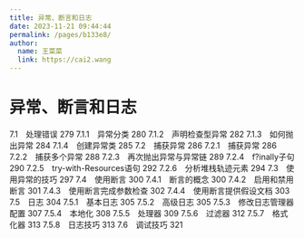 ```yaml
---
title: 异常、断言和日志
date: 2023-11-21 09:44:44
permalink: /pages/b133e8/
author: 
  name: 王菜菜
  link: https://cai2.wang
---
```

# 异常、断言和日志

7.1　处理错误 279
7.1.1　异常分类 280
7.1.2　声明检查型异常 282
7.1.3　如何抛出异常 284
7.1.4　创建异常类 285
7.2　捕获异常 286
7.2.1　捕获异常 286
7.2.2　捕获多个异常 288
7.2.3　再次抛出异常与异常链 289
7.2.4　f?inally子句 290
7.2.5　try-with-Resources语句 292
7.2.6　分析堆栈轨迹元素 294
7.3　使用异常的技巧 297
7.4　使用断言 300
7.4.1　断言的概念 300
7.4.2　启用和禁用断言 301
7.4.3　使用断言完成参数检查 302
7.4.4　使用断言提供假设文档 303
7.5　日志 304
7.5.1　基本日志 305
7.5.2　高级日志 305
7.5.3　修改日志管理器配置 307
7.5.4　本地化 308
7.5.5　处理器 309
7.5.6　过滤器 312
7.5.7　格式化器 313
7.5.8　日志技巧 313
7.6　调试技巧 321